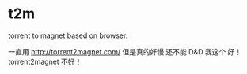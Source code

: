# t2m
torrent to magnet based on browser.

一直用 http://torrent2magnet.com/ 但是真的好慢 还不能 D&D
我这个 好！
torrent2magnet 不好！
